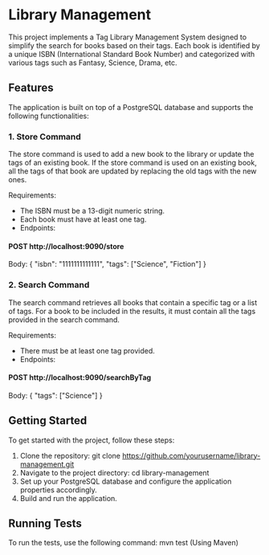 # Library Management
This project implements a Tag Library Management System designed to simplify the search for books based on their tags. Each book is identified by a unique ISBN (International Standard Book Number) and categorized with various tags such as Fantasy, Science, Drama, etc.

## Features
The application is built on top of a PostgreSQL database and supports the following functionalities:

### 1. Store Command
The store command is used to add a new book to the library or update the tags of an existing book. If the store command is used on an existing book, all the tags of that book are updated by replacing the old tags with the new ones.

Requirements:
  - The ISBN must be a 13-digit numeric string.
  - Each book must have at least one tag.
  - Endpoints:

#### POST http://localhost:9090/store
Body:
{
    "isbn": "1111111111111",
    "tags": ["Science", "Fiction"]
}
### 2. Search Command
The search command retrieves all books that contain a specific tag or a list of tags. For a book to be included in the results, it must contain all the tags provided in the search command.

Requirements:
  - There must be at least one tag provided.
  - Endpoints:

#### POST http://localhost:9090/searchByTag
Body:
{
    "tags": ["Science"]
}

## Getting Started
To get started with the project, follow these steps:
  1. Clone the repository:  git clone https://github.com/yourusername/library-management.git
  2. Navigate to the project directory: cd library-management
  3. Set up your PostgreSQL database and configure the application properties accordingly.
  4. Build and run the application.

## Running Tests
To run the tests, use the following command: mvn test (Using Maven)
